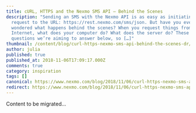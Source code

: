 ```yaml
---
title: cURL, HTTPS and the Nexmo SMS API – Behind the Scenes
description: "Sending an SMS with the Nexmo API is as easy as initiating a
  request to the URL: https://rest.nexmo.com/sms/json. But have you ever
  wondered what happens behind the scenes? When you request things from the
  Internet, what does your computer do? What does the server do? These are the
  questions we’re aiming to answer below, so […]"
thumbnail: /content/blog/curl-https-nexmo-sms-api-behind-the-scenes-dr/featured-img_http-curl-nexmo.png
author: julia
published: true
published_at: 2018-11-06T17:09:17.000Z
comments: true
category: inspiration
tags: []
canonical: https://www.nexmo.com/blog/2018/11/06/curl-https-nexmo-sms-api-behind-the-scenes-dr
redirect: https://www.nexmo.com/blog/2018/11/06/curl-https-nexmo-sms-api-behind-the-scenes-dr
---
```


Content to be migrated...
